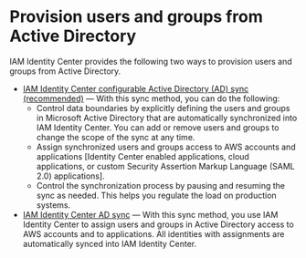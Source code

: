 # Provision users and groups from Active Directory<a name="provision-users-groups-AD"></a>

IAM Identity Center provides the following two ways to provision users and groups from Active Directory\.
+ [IAM Identity Center configurable Active Directory \(AD\) sync \(recommended\)](provision-users-from-ad-configurable-ADsync.md) — With this sync method, you can do the following:
  + Control data boundaries by explicitly defining the users and groups in Microsoft Active Directory that are automatically synchronized into IAM Identity Center\. You can add or remove users and groups to change the scope of the sync at any time\.
  + Assign synchronized users and groups access to AWS accounts and applications \[Identity Center enabled applications, cloud applications, or custom Security Assertion Markup Language \(SAML 2\.0\) applications\]\. 
  + Control the synchronization process by pausing and resuming the sync as needed\. This helps you regulate the load on production systems\.
+ [IAM Identity Center AD sync](provision-users-from-ad-ADsync.md) — With this sync method, you use IAM Identity Center to assign users and groups in Active Directory access to AWS accounts and to applications\. All identities with assignments are automatically synced into IAM Identity Center\.